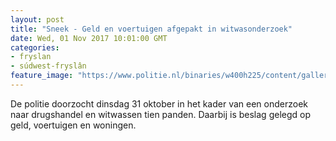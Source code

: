 ```yaml
---
layout: post
title: "Sneek - Geld en voertuigen afgepakt in witwasonderzoek"
date: Wed, 01 Nov 2017 10:01:00 GMT
categories: 
- fryslan 
- súdwest-fryslân 
feature_image: "https://www.politie.nl/binaries/w400h225/content/gallery/politie/nieuws/2017/november/01-nn/geldibn.jpg"
---
```


De politie doorzocht dinsdag 31 oktober in het kader van een onderzoek naar drugshandel en witwassen tien panden. Daarbij is beslag gelegd op geld, voertuigen en woningen.
